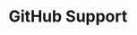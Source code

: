 ---
layout: redirect
title: GitHub Support
description: Resolve issues with GitHub or get help with basic git issues.
categories: github_resources
redirect_to: http://support.github.com/
---